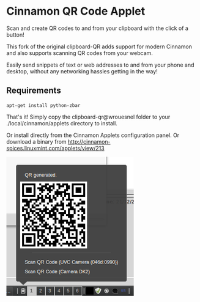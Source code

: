 Cinnamon QR Code Applet
=======================

Scan and create QR codes to and from your clipboard with the click of a button!

This fork of the original clipboard-QR adds support for modern Cinnamon and also supports scanning QR codes from your webcam.

Easily send snippets of text or web addresses to and from your phone and desktop, without any networking hassles getting in the way!

Requirements
------------
```
apt-get install python-zbar
```
That's it! Simply copy the clipboard-qr@wrouesnel folder to your ./local/cinnamon/applets directory to install.

Or install directly from the Cinnamon Applets configuration panel. Or download a binary from http://cinnamon-spices.linuxmint.com/applets/view/213

![](screenshot.png?raw=true)

